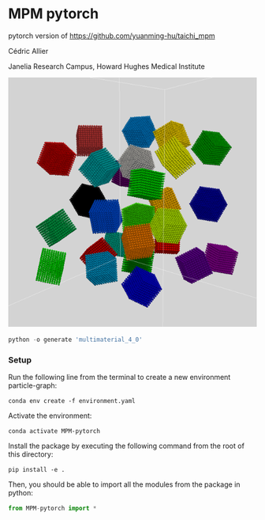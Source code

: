 # MPM pytorch

pytorch version of https://github.com/yuanming-hu/taichi_mpm

Cédric Allier

Janelia Research Campus, Howard Hughes Medical Institute


![Results of MPM simulation](ressources/Fig_0.png)

```python
python -o generate 'multimaterial_4_0'
```

### Setup
Run the following line from the terminal to create a new environment particle-graph:
```
conda env create -f environment.yaml
```

Activate the environment:
```
conda activate MPM-pytorch
```

Install the package by executing the following command from the root of this directory:
```
pip install -e .
```

Then, you should be able to import all the modules from the package in python:

```python
from MPM-pytorch import *
```
